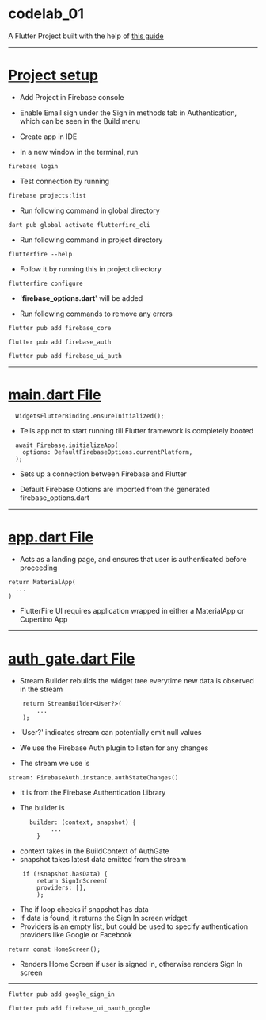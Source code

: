 # codelab_01

A Flutter Project built with the help of [this guide](https://firebase.google.com/codelabs/firebase-auth-in-flutter-apps#0)

---

# <u>Project setup</u>

- Add Project in Firebase console

- Enable Email sign under the Sign in methods tab in Authentication, which can be seen in the Build menu

- Create app in IDE

- In a new window in the terminal, run 
```
firebase login 
```

- Test connection by running 
``` 
firebase projects:list 
```

- Run following command in global directory
```
dart pub global activate flutterfire_cli
```

- Run following command in project directory
```
flutterfire --help
```

- Follow it by running this in project directory
```
flutterfire configure
```

- '**firebase_options.dart**' will be added

- Run following commands to remove any errors 
``` 
flutter pub add firebase_core

flutter pub add firebase_auth

flutter pub add firebase_ui_auth
```

---

#  <u>main.dart File</u>

```
  WidgetsFlutterBinding.ensureInitialized(); 
```
- Tells app not to start running till Flutter framework is completely booted

```
  await Firebase.initializeApp(                               
    options: DefaultFirebaseOptions.currentPlatform,
  );
``` 
- Sets up a connection between Firebase and Flutter

- Default Firebase Options are imported from the generated firebase_options.dart

---

#  <u>app.dart File</u>

- Acts as a landing page, and ensures that user is authenticated before proceeding

```
return MaterialApp(
  ...
)
```

- FlutterFire UI requires application wrapped in either a MaterialApp or Cupertino App 



---

# <u>auth_gate.dart File</u>

- Stream Builder rebuilds the widget tree everytime new data is observed in the stream

```
    return StreamBuilder<User?>(
        ...
    );
```

- 'User?' indicates stream can potentially emit null values

- We use the Firebase Auth plugin to listen for any changes 
- The stream we use is 
```
stream: FirebaseAuth.instance.authStateChanges()
```

- It is from the Firebase Authentication Library

- The builder is
```
      builder: (context, snapshot) {
            ...
        }
```

- context takes in the BuildContext of AuthGate
- snapshot takes latest data emitted from the stream

```
    if (!snapshot.hasData) {
        return SignInScreen(
        providers: [],
        );
```
- The if loop checks if snapshot has data
- If data is found, it returns the Sign In screen widget
- Providers is an empty list, but could be used to specify authentication providers like Google or Facebook

```
return const HomeScreen();
```
- Renders Home Screen if user is signed in, otherwise renders Sign In screen




---

```
flutter pub add google_sign_in
```

```
flutter pub add firebase_ui_oauth_google
```

